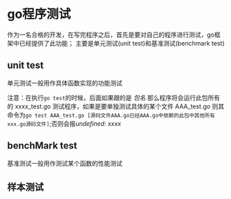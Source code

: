 # go程序测试
作为一名合格的开发，在写完程序之后，首先是要对自己的程序进行测试，go框架中已经提供了此功能；
主要是单元测试(unit test)和基准测试(benchmark test)

## unit test
单元测试一般用作具体函数实现的功能测试



注意：在执行```go test```的时候，后面如果跟的是 *包名* 那么程序将会运行此包所有的 xxxx_test.go 测试程序，如果是要单独测试具体的某个文件 AAA_test.go
则其命令为```go test AAA_test.go [源码文件AAA.go已经AAA.go中依赖的此包中其他所有xxx.go源码文件]```;否则会报*undefined: xxxx*


## benchMark test
基准测试一般用作测试某个函数的性能测试



## 样本测试

